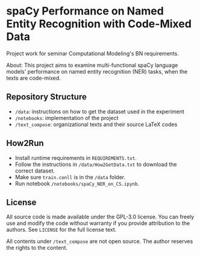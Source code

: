 # spaCy Performance on Named Entity Recognition with Code-Mixed Data

Project work for seminar Computational Modeling's BN requirements.

About: This project aims to examine multi-functional spaCy language models' performance on named entity recognition (NER) tasks, when the texts are code-mixed.

## Repository Structure

- ``/data``: instructions on how to get the dataset used in the experiment
- ``/notebooks``: implementation of the project
- ``/text_compose``: organizational texts and their source LaTeX codes

## How2Run

- Install runtime requirements in ``REQUIREMENTS.txt``.
- Follow the instructions in ``/data/How2GetData.txt`` to download the correct dataset.
- Make sure ``train.conll`` is in the `/data` folder.
- Run notebook `/notebooks/spaCy_NER_on_CS.ipynb`.

## License

All source code is made available under the GPL-3.0 license. You can freely use and modify the code without warranty if you provide attribution to the authors. See ``LICENSE`` for the full license text. 

All contents under ``/text_compose`` are not open source. The author reserves the rights to the content.
